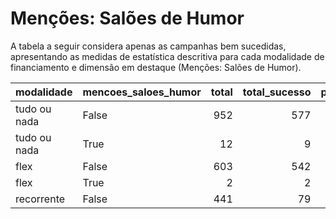 # Menções: Salões de Humor

A tabela a seguir considera apenas as campanhas bem sucedidas, apresentando as medidas
de estatística descritiva para cada modalidade de financiamento e dimensão em destaque
(Menções: Salões de Humor).

| modalidade   | mencoes_saloes_humor   |   total |   total_sucesso |   particip |   taxa_sucesso |   valor_sucesso |   media_sucesso |   std_sucesso |   min_sucesso |   max_sucesso |
|:-------------|:-----------------------|--------:|----------------:|-----------:|---------------:|----------------:|----------------:|--------------:|--------------:|--------------:|
| tudo ou nada | False                  |     952 |             577 |       98,8 |           60,6 |     12.296.050,84 |        21.310,31 |      22.997,33 |         44,25 |     321.726,84 |
| tudo ou nada | True                   |      12 |               9 |        1,2 |           75,0 |        87.330,67 |         9.703,41 |       7.000,07 |       2.243,84 |      23.811,11 |
| flex         | False                  |     603 |             542 |       99,7 |           89,9 |      5.258.205,68 |         9.701,49 |      26.868,01 |         24,19 |     385.603,24 |
| flex         | True                   |       2 |               2 |        0,3 |          100,0 |        46.739,06 |        23.369,53 |      25.406,70 |       5.404,28 |      41.334,77 |
| recorrente   | False                  |     441 |              79 |      100,0 |           17,9 |        24.912,64 |          315,35 |        699,96 |          3,08 |       4.127,14 |

